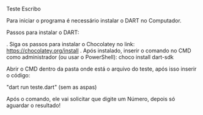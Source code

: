 Teste Escribo

Para iniciar o programa é necessário instalar o DART no Computador.

Passos para instalar o DART:

. Siga os passos para instalar o Chocolatey no link: https://chocolatey.org/install
. Após instalado, inserir o comando no CMD como administrador (ou usar o PowerShell):  choco install dart-sdk

Abrir o CMD dentro da pasta onde está o arquivo do teste, após isso inserir o código:

"dart run teste.dart" (sem as aspas)

Após o comando, ele vai solicitar que digite um Número, depois só aguardar o resultado!
